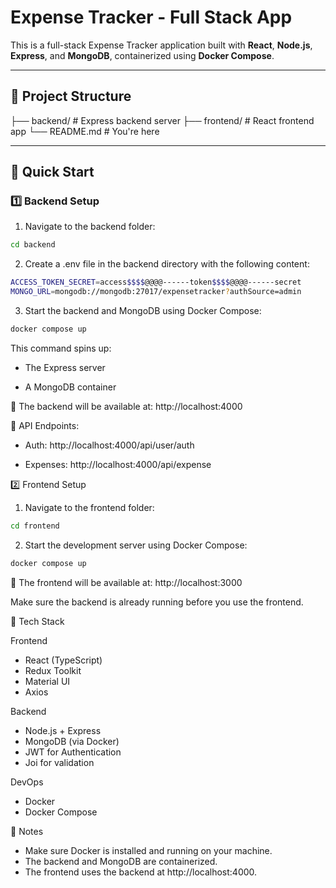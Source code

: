 # Expense Tracker - Full Stack App

This is a full-stack Expense Tracker application built with **React**, **Node.js**, **Express**, and **MongoDB**, containerized using **Docker Compose**.

---

## 📁 Project Structure

├── backend/ # Express backend server
├── frontend/ # React frontend app
└── README.md # You're here

---

## 🚀 Quick Start

### 1️⃣ Backend Setup

1. Navigate to the backend folder:

```bash
cd backend
```

2. Create a .env file in the backend directory with the following content:

```bash
ACCESS_TOKEN_SECRET=access$$$$@@@@------token$$$$@@@@------secret
MONGO_URL=mongodb://mongodb:27017/expensetracker?authSource=admin
```

3. Start the backend and MongoDB using Docker Compose:

```bash
docker compose up
```

This command spins up:

* The Express server

* A MongoDB container

🔗 The backend will be available at: http://localhost:4000

📡 API Endpoints:
* Auth: http://localhost:4000/api/user/auth

* Expenses: http://localhost:4000/api/expense

2️⃣ Frontend Setup
1. Navigate to the frontend folder:

```bash
cd frontend
```
2. Start the development server using Docker Compose:

```bash
docker compose up
```

🔗 The frontend will be available at: http://localhost:3000

Make sure the backend is already running before you use the frontend.

🧰 Tech Stack

Frontend

* React (TypeScript)
* Redux Toolkit
* Material UI
* Axios

Backend

* Node.js + Express
* MongoDB (via Docker)
* JWT for Authentication
* Joi for validation

DevOps

* Docker
* Docker Compose

💬 Notes

* Make sure Docker is installed and running on your machine.
* The backend and MongoDB are containerized.
* The frontend uses the backend at http://localhost:4000.
